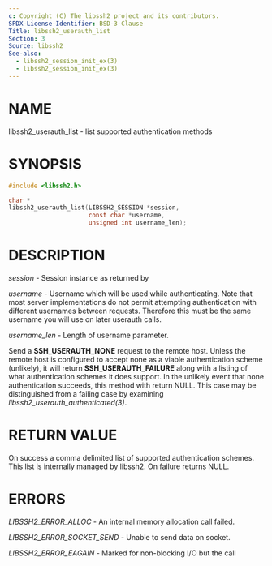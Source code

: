 ```yaml
---
c: Copyright (C) The libssh2 project and its contributors.
SPDX-License-Identifier: BSD-3-Clause
Title: libssh2_userauth_list
Section: 3
Source: libssh2
See-also:
  - libssh2_session_init_ex(3)
  - libssh2_session_init_ex(3)
---
```


# NAME

libssh2_userauth_list - list supported authentication methods

# SYNOPSIS

~~~c
#include <libssh2.h>

char *
libssh2_userauth_list(LIBSSH2_SESSION *session,
                      const char *username,
                      unsigned int username_len);
~~~

# DESCRIPTION

*session* - Session instance as returned by

*username* - Username which will be used while authenticating. Note that
most server implementations do not permit attempting authentication with
different usernames between requests. Therefore this must be the same username
you will use on later userauth calls.

*username_len* - Length of username parameter.

Send a **SSH_USERAUTH_NONE** request to the remote host. Unless the remote
host is configured to accept none as a viable authentication scheme
(unlikely), it will return **SSH_USERAUTH_FAILURE** along with a listing of
what authentication schemes it does support. In the unlikely event that none
authentication succeeds, this method with return NULL. This case may be
distinguished from a failing case by examining
*libssh2_userauth_authenticated(3)*.

# RETURN VALUE

On success a comma delimited list of supported authentication schemes. This
list is internally managed by libssh2. On failure returns NULL.

# ERRORS

*LIBSSH2_ERROR_ALLOC* - An internal memory allocation call failed.

*LIBSSH2_ERROR_SOCKET_SEND* - Unable to send data on socket.

*LIBSSH2_ERROR_EAGAIN* - Marked for non-blocking I/O but the call
